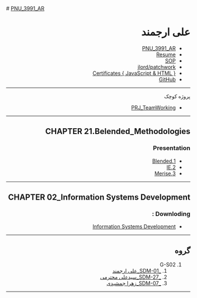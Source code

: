 ﻿﻿# [PNU_3991_AR](https://github.com/saharzeinivand/PNU_3991_AR)

<div dir="rtl">

# علی ارجمند
- [PNU_3991_AR](https://github.com/arjmand08/PNU_3991_AR/)
- [Resume](https://arjmand08.github.io/resume/)
- [SOP](https://arjmand08.github.io/SOP/)
- [jlord/patchwork](https://arjmand08.github.io/jlord_patchwork/patchwork.jpg)
- [Certificates { JavaScript & HTML }](https://arjmand08.github.io/Certificates/)
- [GitHub](https://github.com/arjmand08)

--------------------------
پروژه کوچک

- [PRJ_TeamWorking](https://github.com/AliRazavi-edu/PRJ_TeamWorking)

-----------------
## CHAPTER 21.Belended_Methodologies

### Presentation

   - [1.Blended](https://juyandeganelm.ac.ir/dl/Blended.mp4)
   - [2.IE](https://juyandeganelm.ac.ir/dl/IE.mp4)
   - [3.Merise](https://juyandeganelm.ac.ir/dl/Merise.mp4)
     
-----------------------------------
       
## CHAPTER 02_Information Systems Development 

### Downloding :

   - [Information Systems Development](https://juyandeganelm.ac.ir/dl/S2.mp4)


----------------------------
## گروه 
1. G-S02 
    1. [_SDM-01_علی ارجمند](https://github.com/AliRazavi-edu/PNU_3991/tree/master/_MSc/SoftwareDevelopmentMethodologies/1115282_01/01_%D8%B9%D9%84%D9%8A%20%D8%A7%D8%B1%D8%AC%D9%85%D9%86%D8%AF)
    1. [_SDM-27_سیدعلی محترمی](https://github.com/AliRazavi-edu/PNU_3991/tree/master/_MSc/SoftwareDevelopmentMethodologies/1115282_01/27_%D8%B3%D9%8A%D8%AF%D8%B9%D9%84%D9%8A%20%D9%85%D8%AD%D8%AA%D8%B1%D9%85%D9%8A)         
    1. [_SDM-07_زهرا جمشیدی](https://github.com/AliRazavi-edu/PNU_3991/tree/master/_MSc/SoftwareDevelopmentMethodologies/1115282_01/07_%D8%B2%D9%87%D8%B1%D8%A7%20%D8%AC%D9%85%D8%B4%D9%8A%D8%AF%D9%8A) 

-----------------------

</div>
